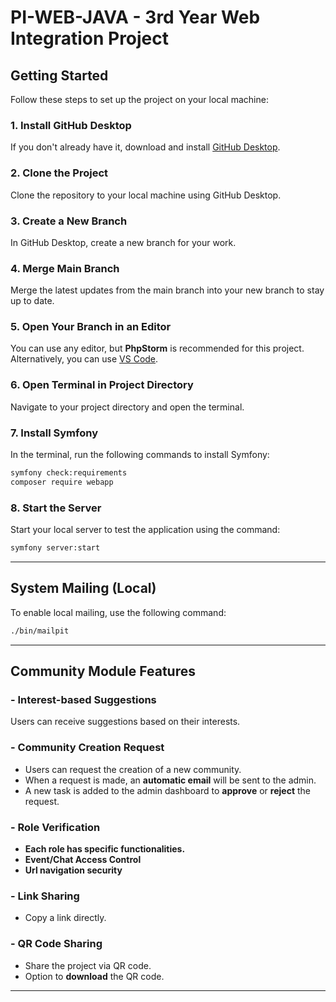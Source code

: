 # PI-WEB-JAVA - 3rd Year Web Integration Project

## Getting Started

Follow these steps to set up the project on your local machine:

### 1. Install GitHub Desktop
If you don't already have it, download and install [GitHub Desktop](https://desktop.github.com/).

### 2. Clone the Project
Clone the repository to your local machine using GitHub Desktop.

### 3. Create a New Branch
In GitHub Desktop, create a new branch for your work.

### 4. Merge Main Branch
Merge the latest updates from the main branch into your new branch to stay up to date.

### 5. Open Your Branch in an Editor
You can use any editor, but **PhpStorm** is recommended for this project. Alternatively, you can use [VS Code](https://code.visualstudio.com/).

### 6. Open Terminal in Project Directory
Navigate to your project directory and open the terminal.

### 7. Install Symfony
In the terminal, run the following commands to install Symfony:

```bash
symfony check:requirements
composer require webapp
```

### 8. Start the Server
Start your local server to test the application using the command:

```bash
symfony server:start
```

---

## System Mailing (Local)

To enable local mailing, use the following command:

```bash
./bin/mailpit
```

---

## Community Module Features

### - Interest-based Suggestions
Users can receive suggestions based on their interests.

### - Community Creation Request
- Users can request the creation of a new community.
- When a request is made, an **automatic email** will be sent to the admin.
- A new task is added to the admin dashboard to **approve** or **reject** the request.

### - Role Verification
- **Each role has specific functionalities.**
- **Event/Chat Access Control**
- **Url navigation security**

### - Link Sharing
- Copy a link directly.

### - QR Code Sharing
- Share the project via QR code.
- Option to **download** the QR code.

---
